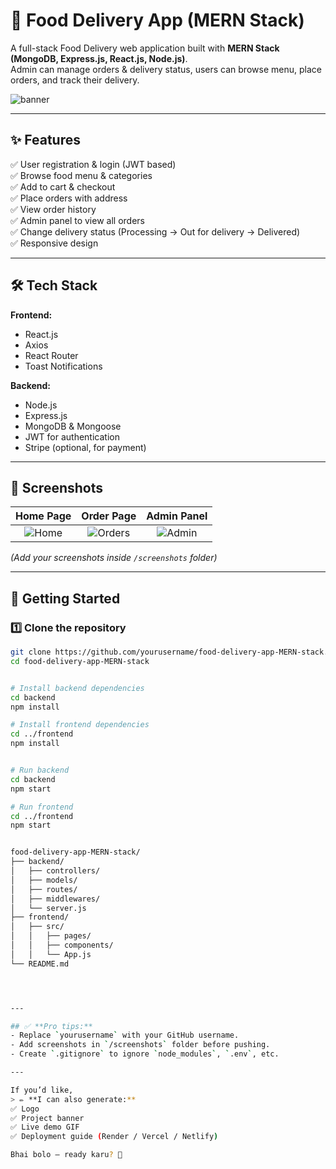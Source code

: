 # 🍔 Food Delivery App (MERN Stack)

A full-stack Food Delivery web application built with **MERN Stack (MongoDB, Express.js, React.js, Node.js)**.  
Admin can manage orders & delivery status, users can browse menu, place orders, and track their delivery.

![banner](./screenshots/banner.png)

---

## ✨ Features

✅ User registration & login (JWT based)  
✅ Browse food menu & categories  
✅ Add to cart & checkout  
✅ Place orders with address  
✅ View order history  
✅ Admin panel to view all orders  
✅ Change delivery status (Processing → Out for delivery → Delivered)  
✅ Responsive design

---

## 🛠 Tech Stack

**Frontend:**
- React.js
- Axios
- React Router
- Toast Notifications

**Backend:**
- Node.js
- Express.js
- MongoDB & Mongoose
- JWT for authentication
- Stripe (optional, for payment)

---

## 📸 Screenshots

| Home Page | Order Page | Admin Panel |
|:--:|:--:|:--:|
| ![Home](./screenshots/home.png) | ![Orders](./screenshots/orders.png) | ![Admin](./screenshots/admin.png) |

*(Add your screenshots inside `/screenshots` folder)*

---

## 🚀 Getting Started

### 1️⃣ Clone the repository
```bash
git clone https://github.com/yourusername/food-delivery-app-MERN-stack.git
cd food-delivery-app-MERN-stack


# Install backend dependencies
cd backend
npm install

# Install frontend dependencies
cd ../frontend
npm install


# Run backend
cd backend
npm start

# Run frontend
cd ../frontend
npm start


food-delivery-app-MERN-stack/
├── backend/
│   ├── controllers/
│   ├── models/
│   ├── routes/
│   ├── middlewares/
│   └── server.js
├── frontend/
│   ├── src/
│   │   ├── pages/
│   │   ├── components/
│   │   └── App.js
└── README.md




---

## ✅ **Pro tips:**
- Replace `yourusername` with your GitHub username.
- Add screenshots in `/screenshots` folder before pushing.
- Create `.gitignore` to ignore `node_modules`, `.env`, etc.

---

If you’d like,  
> ✏ **I can also generate:**  
✅ Logo  
✅ Project banner  
✅ Live demo GIF  
✅ Deployment guide (Render / Vercel / Netlify)

Bhai bolo — ready karu? 🚀
